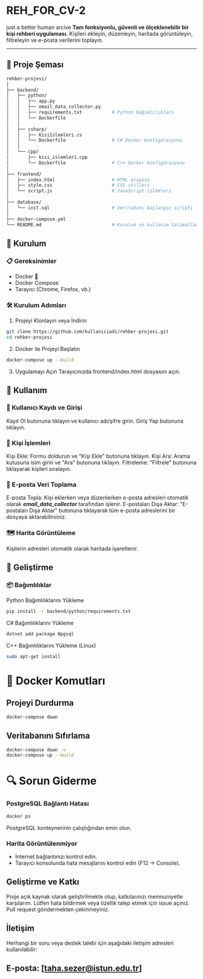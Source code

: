 # REH_FOR_CV-2
just a better human arcive 
**Tam fonksiyonlu, güvenli ve ölçeklenebilir bir kişi rehberi uygulaması.**
Kişileri ekleyin, düzenleyin, haritada görüntüleyin, filtreleyin ve e-posta verilerini toplayın.

---

## 📌 Proje Şeması
```bash
rehber-projesi/
│
├── backend/
│   ├── python/
│   │   ├── app.py                    
│   │   ├── email_data_collector.py    
│   │   ├── requirements.txt           # Python bağımlılıkları
│   │   └── Dockerfile                 
│   │
│   ├── csharp/
│   │   ├── KisiIslemleri.cs           
│   │   └── Dockerfile                 # C# Docker konfigürasyonu
│   │
│   └── cpp/
│       ├── kisi_islemleri.cpp        
│       └── Dockerfile                 # C++ Docker konfigürasyonu
│
├── frontend/
│   ├── index.html                     # HTML arayüzü
│   ├── style.css                      # CSS stilleri
│   └── script.js                      # JavaScript işlemleri
│
├── database/
│   └── init.sql                       # Veritabanı başlangıç scripti
│
├── docker-compose.yml                 
└── README.md                          # Kurulum ve kullanım talimatları
```
## 🚀 Kurulum
### 📋 Gereksinimler
- Docker 🐳
- Docker Compose
- Tarayıcı (Chrome, Firefox, vb.)

### 🛠 Kurulum Adımları
1. Projeyi Klonlayın veya İndirin
```bash
git clone https://github.com/kullaniciadi/rehber-projesi.git
cd rehber-projesi
```
2. Docker ile Projeyi Başlatın
```bash
docker-compose up --build
```
3. Uygulamayı Açın
Tarayıcınızda frontend/index.html dosyasını açın.

## 🎯 Kullanım
### 🔐 Kullanıcı Kaydı ve Girişi

Kayıt Ol butonuna tıklayın ve kullanıcı adı/şifre girin.
Giriş Yap butonuna tıklayın.

### 👤 Kişi İşlemleri

Kişi Ekle: Formu doldurun ve "Kişi Ekle" butonuna tıklayın.
Kişi Ara: Arama kutusuna isim girin ve "Ara" butonuna tıklayın.
Filtreleme: "Filtrele" butonuna tıklayarak kişileri sıralayın.

### 📧 E-posta Veri Toplama

E-posta Topla: Kişi eklerken veya düzenlerken e-posta adresleri otomatik olarak ***email_data_collector*** tarafından işlenir.
E-postaları Dışa Aktar: "E-postaları Dışa Aktar" butonuna tıklayarak tüm e-posta adreslerini bir dosyaya aktarabilirsiniz.

### 🗺 Harita Görüntüleme

Kişilerin adresleri otomatik olarak haritada işaretlenir.


## 🔧 Geliştirme
### 📦 Bağımlılıklar

Python Bağımlılıklarını Yükleme
```bash
pip install -r backend/python/requirements.txt
```

C# Bağımlılıklarını Yükleme
```bash
dotnet add package Npgsql
```
C++ Bağımlılıklarını Yükleme (Linux)
```bash
sudo apt-get install
```
# 🐳 Docker Komutları
## Projeyi Durdurma
 ```` bash
docker-compose down
````
## Veritabanını Sıfırlama
 ```` bash
docker-compose down -v
docker-compose up --build
````
# 🔍 Sorun Giderme
### PostgreSQL Bağlantı Hatası
```` bash
docker ps
````
PostgreSQL konteynerinin çalıştığından emin olun.
### Harita Görüntülenmiyor

- İnternet bağlantınızı kontrol edin.
- Tarayıcı konsolunda hata mesajlarını kontrol edin (F12 → Console).

## Geliştirme ve Katkı
Proje açık kaynak olarak geliştirilmekte olup, katkılarınızı memnuniyetle karşılarım.
Lütfen hata bildirmek veya özellik talep etmek için issue açınız. Pull request göndermekten çekinmeyiniz.

## İletişim
Herhangi bir soru veya destek talebi için aşağıdaki iletişim adresleri kullanılabilir:

## E-posta: [taha.sezer@istun.edu.tr]
